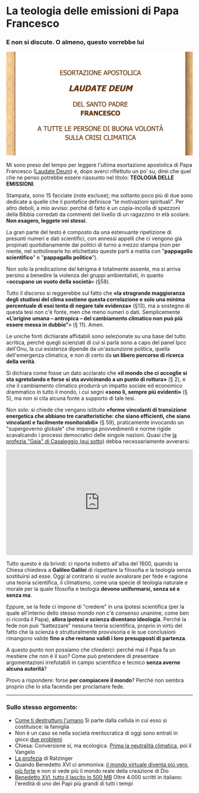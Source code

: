 # La teologia delle emissioni di Papa Francesco

### E non si discute. O almeno, questo vorrebbe lui

![esortazione apostolica Laudate Deum](/img/laudate-deum.jpeg)

Mi sono preso del tempo per leggere l'ultima esortazione apostolica di Papa Francesco ([Laudate Deum](https://www.vatican.va/content/francesco/it/apost_exhortations/documents/20231004-laudate-deum.html)) e, dopo averci riflettuto un po' su, direi che quel che ne penso potrebbe essere riassunto nel titolo: **TEOLOGIA DELLE EMISSIONI**.

Stampata, sono 15 facciate (note escluse); ma soltanto poco più di due sono dedicate a quelle che il pontefice definisce "le motivazioni spirituali". Per altro deboli, a mio avviso: perché di fatto è un copia-incolla di spezzoni della Bibbia corredati da commenti del livello di un ragazzino in età scolare. **Non esagero, leggete voi stessi**.

La gran parte del testo è composto da una estenuante ripetizione di presunti numeri e dati scientifici, con annessi appelli che ci vengono già propinati quotidianamente dai politici di turno a mezzo stampa (non per niente, nel sottolinearle ho etichettato queste parti a matita con "**pappagallo scientifico**" e "**pappagallo politico**").

Non solo la predicazione del kérigma è totalmente assente, ma si arriva persino a benedire la violenza dei gruppi ambientalisti, in quanto «**occupano un vuoto della società**» (§58).

Tutto il discorso si reggerebbe sul fatto che **«la stragrande maggioranza degli studiosi del clima sostiene questa correlazione e solo una minima percentuale di essi tenta di negare tale evidenza»** (§13), ma a sostegno di questa tesi non c'è fonte, men che meno numeri o dati. Semplicemente **«L’origine umana – antropica – del cambiamento climatico non può più essere messa in dubbio”**» (§ 11). Amen.

Le uniche fonti dichiarate affidabili sono selezionate su una base del tutto acritica, perché quegli scienziati di cui si parla sono a capo del panel Ipcc dell'Onu, la cui esistenza dipende da un'assunzione politica, quella dell'emergenza climatica, e non di certo da **un libero percorso di ricerca della verità**.

Si dichiara come fosse un dato acclarato che **«il mondo che ci accoglie si sta sgretolando e forse si sta avvicinando a un punto di rottura»** (§ 2), e che il cambiamento climatico produrrà un impatto sociale ed economico drammatico in tutto il mondo, i cui segni **«sono lì, sempre più evidenti»** (§ 5), ma non si cita alcuna fonte a supporto di tale tesi.

Non solo: si chiede che vengano istituite **«forme vincolanti di transizione energetica che abbiano tre caratteristiche: che siano efficienti, che siano vincolanti e facilmente monitorabili»** (§ 59), praticamente invocando un "supergoverno globale" che imponga provvedimenti e norme rigide scavalcando i processi democratici delle singole nazioni. Quasi che [la profezia "Gaia" di Casaleggio (qui sotto)](https://www.youtube.com/watch?v=sV8MwBXmewU) debba necessariamente avverarsi.

 <div style="position: relative; padding-bottom: 56.25%; height: 0; overflow: hidden;">
  <iframe src="https://www.youtube.com/embed/sV8MwBXmewU" 
          style="position: absolute; top: 0; left: 0; width: 100%; height: 100%;" 
          frameborder="0" 
          allowfullscreen></iframe>
</div>

Tutto questo è da brividi: ci riporta indietro all'alba del 1600, quando la Chiesa chiedeva a **Galileo Galilei** di rispettare la filosofia e la teologia senza sostituirsi ad esse. Oggi al contrario si vuole avvalorare per fede e ragione una teoria scientifica, il climatismo, come una specie di teologia naturale e morale per la quale filosofia e teologia **devono uniformarsi, senza sé e senza ma**.

Eppure, se la fede ci impone di "credere" in una ipotesi scientifica (per la quale all'interno dello stesso mondo non c'è consenso unanime, come ben ci ricorda il Papa), **allora ipotesi e scienza diventano ideologia**. Perché la fede non può “battezzare” nessuna teoria scientifica, proprio in virtù del fatto che la scienza è strutturalmente provvisoria e le sue conclusioni rimangono valide **fino a che restano validi i loro presupposti di partenza**.

A questo punto non possiamo che chiederci: perché mai il Papa fa un mestiere che non è il suo? Come può pretendere di presentare argomentazioni irrefutabili in campo scientifico e tecnico **senza averne alcuna autorità**?

Provo a rispondere: forse **per compiacere il mondo**? Perché non sembra proprio che lo stia facendo per proclamare fede.

---
### Sullo stesso argomento:
- [Come ti destrutturo l'umano](/articles/2024-02-17-famiglia-una-ideologia.html) Si parte dalla cellula in cui esso si costituisce: la famiglia
- Non è un caso se nella società meritocratica di oggi sono entrati in gioco [due problemi](/articles/2024-02-14-siate-efficienti.html)
- Chiesa: Conversione sì, ma ecologica. [Prima la neutralità climatica](/articles/2023-12-14-chiesa-conversione-ecologica.html), poi il Vangelo
- [La profezia](/articles/2024-02-01-profezia-ratzinger.html) di Ratzinger
- Quando Benedetto XVI ci ammoniva: [il mondo virtuale diventa più vero, più forte](/articles/2023-08-01-non-conformatevi-al-mondo.html) e non si vede più il mondo reale della creazione di Dio
- [Benedetto XVI, tutto il lascito in 500 MB](/articles/2023-01-20-benedetto-xvi.html) Oltre 4.000 scritti in italiano: l'eredità di uno dei Papi più grandi di tutti i tempi